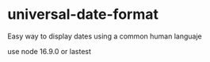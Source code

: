 # universal-date-format
Easy way to display dates using a common human languaje

use node 16.9.0 or lastest